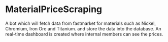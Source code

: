 # MaterialPriceScraping
A bot which will fetch data from fastmarket for materials such as Nickel, Chromium, Iron Ore and Titanium. and store the data into the database. An real-time dashboard is created where internal members can see the prices.
